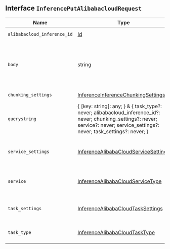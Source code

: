 ## Interface `InferencePutAlibabacloudRequest`

| Name | Type | Description |
| - | - | - |
| `alibabacloud_inference_id` | [Id](./Id.md) | The unique identifier of the inference endpoint. |
| `body` | string | ({ [key: string]: any; } & { task_type?: never; alibabacloud_inference_id?: never; chunking_settings?: never; service?: never; service_settings?: never; task_settings?: never; }) | All values in `body` will be added to the request body. |
| `chunking_settings` | [InferenceInferenceChunkingSettings](./InferenceInferenceChunkingSettings.md) | The chunking configuration object. |
| `querystring` | { [key: string]: any; } & { task_type?: never; alibabacloud_inference_id?: never; chunking_settings?: never; service?: never; service_settings?: never; task_settings?: never; } | All values in `querystring` will be added to the request querystring. |
| `service_settings` | [InferenceAlibabaCloudServiceSettings](./InferenceAlibabaCloudServiceSettings.md) | Settings used to install the inference model. These settings are specific to the `alibabacloud-ai-search` service. |
| `service` | [InferenceAlibabaCloudServiceType](./InferenceAlibabaCloudServiceType.md) | The type of service supported for the specified task type. In this case, `alibabacloud-ai-search`. |
| `task_settings` | [InferenceAlibabaCloudTaskSettings](./InferenceAlibabaCloudTaskSettings.md) | Settings to configure the inference task. These settings are specific to the task type you specified. |
| `task_type` | [InferenceAlibabaCloudTaskType](./InferenceAlibabaCloudTaskType.md) | The type of the inference task that the model will perform. |
